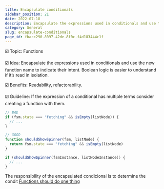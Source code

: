```yaml
---
title: Encapsulate conditionals
sidebar_position: 21
date: 2022-07-18
description: Encapsulate the expressions used in conditionals and use the new function name to indicate their intent. Boolean logic is easier to understand if it’s read in isolation.
category: General
slug: encapsulate-conditionals
page_id: fbacc290-8097-42de-8f0c-f4d183444c1f
---
```


☑️ Topic: Functions

☑️ Idea: Encapsulate the expressions used in conditionals and use the new function name to indicate their intent. Boolean logic is easier to understand if it’s read in isolation.

☑️ Benefits: Readability, refactorability.

☑️ Guideline: If the expression of a conditional has multiple terms consider creating a function with them.

```javascript
// BAD
if (fsm.state === "fetching" && isEmpty(listNode)) {
  // ...
}

// GOOD
function shouldShowSpinner(fsm, listNode) {
  return fsm.state === "fetching" && isEmpty(listNode)
}

if (shouldShowSpinner(fsmInstance, listNodeInstance)) {
  // ...
}
```

The responsibility of the encapsulated condicional Is to determine the condit [Functions should do one thing](functions-should-do-one-thing.md)
